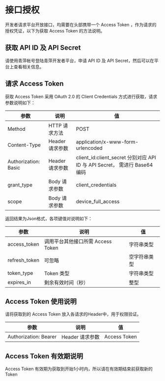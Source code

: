 # 接口授权

开发者请求平台开放接口，均需要在头部携带一个 Access Token ，作为请求的授权凭证，以下为获取 Access Token 的方法说明。

## 获取 API ID 及 API Secret

请使用青萍帐号登陆青萍开发者平台，申请 API ID 及 API Secret，然后可以在平台上查看相关信息。

## 请求 Access Token

获取 Access Token 采用 OAuth 2.0 的 Client Credentials 方式进行获取，请求参数说明如下：

| 参数                 | 说明            | 值                                                                        |
| -------------------- | --------------- | ------------------------------------------------------------------------- |
| Method               | HTTP 请求方法   | POST                                                                      |
| Content-Type         | Header 请求参数 | application/x-www-form-urlencoded                                         |
| Authorization: Basic | Header 请求参数 | client_id:client_secret 分别对应 API ID 与 API Secret， 需进行 Base64编码 |
| grant_type           | Body 请求参数   | client_credentials                                                        |
| scope                | Body 请求参数   | device_full_access                                                        |

返回结果为Json格式，各项键值对说明如下：

| 参数          | 说明                              | 值           |
| ------------- | --------------------------------- | ------------ |
| access_token  | 调用平台其他接口所需 Access Token | 字符串类型   |
| refresh_token | 可忽略                            | 空字符串类型 |
| token_type    | Token 类型                        | 字符串类型   |
| expires_in    | 剩余有效时间（秒）                | 整型         |

## Access Token 使用说明

请将获取到的 Access Token 放入各请求的Header中，用于权限验证。

| 参数                  | 说明            | 值           |
| --------------------- | --------------- | ------------ |
| Authorization: Bearer | Header 请求参数 | Access Token |

## Access Token 有效期说明

 Access Token 有效期为获取到开始1小时内，所以请在有效期结束前获取新的 Token
